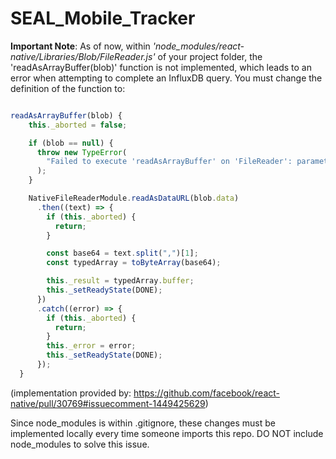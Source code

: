 # SEAL_Mobile_Tracker

**Important Note**: As of now, within _'node_modules/react-native/Libraries/Blob/FileReader.js'_ of your project folder, the 'readAsArrayBuffer(blob)' function is not implemented, which leads to an error when attempting to complete an InfluxDB query. You must change the definition of the function to:

```js

readAsArrayBuffer(blob) {
    this._aborted = false;

    if (blob == null) {
      throw new TypeError(
        "Failed to execute 'readAsArrayBuffer' on 'FileReader': parameter 1 is not of type 'Blob'"
      );
    }

    NativeFileReaderModule.readAsDataURL(blob.data)
      .then((text) => {
        if (this._aborted) {
          return;
        }

        const base64 = text.split(",")[1];
        const typedArray = toByteArray(base64);

        this._result = typedArray.buffer;
        this._setReadyState(DONE);
      })
      .catch((error) => {
        if (this._aborted) {
          return;
        }
        this._error = error;
        this._setReadyState(DONE);
      });
  }
```

(implementation provided by: <https://github.com/facebook/react-native/pull/30769#issuecomment-1449425629>)

Since node_modules is within .gitignore, these changes must be implemented locally every time someone imports this repo.
DO NOT include node_modules to solve this issue.
